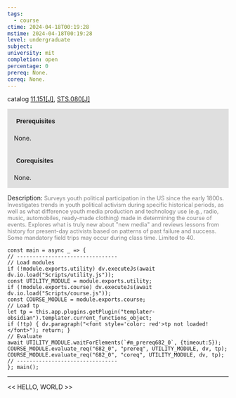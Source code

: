```yaml
---
tags:
  - course
ctime: 2024-04-18T00:19:28
mstime: 2024-04-18T00:19:28
level: undergraduate
subject: 
university: mit
completion: open
percentage: 0
prereq: None.
coreq: None.
---
```


catalog [11.151[J]](http://student.mit.edu/catalog/m11a.html#11.151), [STS.080[J]](http://student.mit.edu/catalog/mSTSa.html#STS.080)

<span style="display: block; padding: 15px; background-color: rgb(100, 100, 100, 0.2);"><font id="m_prereq682_0" style="display: block; font-family: Arial, sans-serif; font-weight: bold; padding: 5px">Prerequisites</font><br><span id="prereq682_0">None.</span></span>
<span style="display: block; padding: 15px; background-color: rgb(100, 100, 100, 0.2);"><font id="m_coreq682_0" style="display: block; font-family: Arial, sans-serif; font-weight: bold; padding: 5px">Corequisites</font><br><span id="coreq682_0">None.</span></span>

<font style="">Description:</font>
<font style="color: grey; font-size: 0.8rem;">Surveys youth political participation in the US since the early 1800s. Investigates trends in youth political activism during specific historical periods, as well as what difference youth media production and technology use (e.g., radio, music, automobiles, ready-made clothing) made in determining the course of events. Explores what is truly new about "new media" and reviews lessons from history for present-day activists based on patterns of past failure and success. Some mandatory field trips may occur during class time. Limited to 40.</font>

```dataviewjs
const main = async _ => {
// --------------------------------
// Load modules
if (!module.exports.utility) dv.executeJs(await dv.io.load("Scripts/utility.js"));
const UTILITY_MODULE = module.exports.utility;
if (!module.exports.course) dv.executeJs(await dv.io.load("Scripts/course.js"));
const COURSE_MODULE = module.exports.course;
// Load tp
let tp = this.app.plugins.getPlugin("templater-obsidian").templater.current_functions_object;
if (!tp) { dv.paragraph("<font style='color: red'>tp not loaded!</font>"); return; }
// Evaluate
await UTILITY_MODULE.waitForElements(`#m_prereq682_0`, {timeout:5});
COURSE_MODULE.evaluate_req("682_0", "prereq", UTILITY_MODULE, dv, tp);
COURSE_MODULE.evaluate_req("682_0", "coreq", UTILITY_MODULE, dv, tp);
// --------------------------------
}; main();
```

---

<< HELLO, WORLD >>
